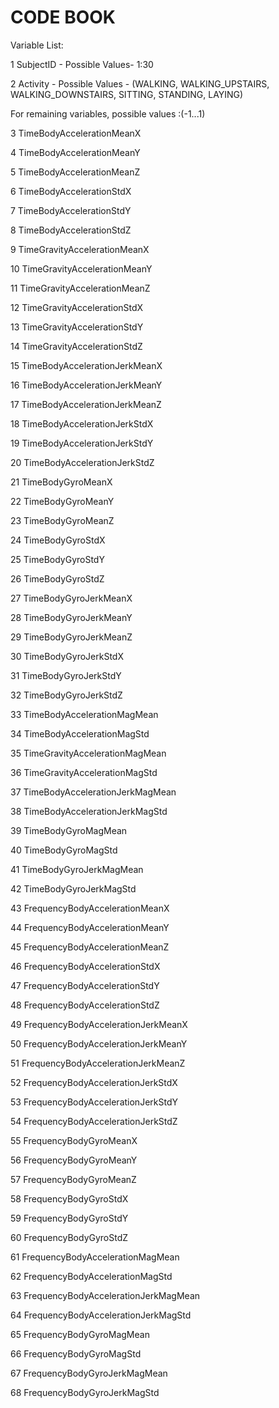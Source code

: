 CODE BOOK
=================

Variable List:


1   SubjectID - Possible Values-  1:30 

2   Activity - Possible Values - (WALKING, WALKING_UPSTAIRS, WALKING_DOWNSTAIRS, SITTING, STANDING, LAYING)

For remaining variables, possible values :(-1...1)

3  TimeBodyAccelerationMeanX

4	TimeBodyAccelerationMeanY

5	TimeBodyAccelerationMeanZ

6	TimeBodyAccelerationStdX

7	TimeBodyAccelerationStdY

8	TimeBodyAccelerationStdZ

9	TimeGravityAccelerationMeanX

10	TimeGravityAccelerationMeanY

11	TimeGravityAccelerationMeanZ

12	TimeGravityAccelerationStdX

13	TimeGravityAccelerationStdY

14	TimeGravityAccelerationStdZ

15	TimeBodyAccelerationJerkMeanX

16	TimeBodyAccelerationJerkMeanY

17	TimeBodyAccelerationJerkMeanZ

18	TimeBodyAccelerationJerkStdX

19	TimeBodyAccelerationJerkStdY

20	TimeBodyAccelerationJerkStdZ

21	TimeBodyGyroMeanX

22	TimeBodyGyroMeanY

23	TimeBodyGyroMeanZ

24	TimeBodyGyroStdX

25	TimeBodyGyroStdY

26	TimeBodyGyroStdZ

27	TimeBodyGyroJerkMeanX

28	TimeBodyGyroJerkMeanY

29	TimeBodyGyroJerkMeanZ

30	TimeBodyGyroJerkStdX

31	TimeBodyGyroJerkStdY

32	TimeBodyGyroJerkStdZ

33	TimeBodyAccelerationMagMean

34	TimeBodyAccelerationMagStd

35	TimeGravityAccelerationMagMean

36	TimeGravityAccelerationMagStd

37	TimeBodyAccelerationJerkMagMean

38	TimeBodyAccelerationJerkMagStd

39	TimeBodyGyroMagMean

40	TimeBodyGyroMagStd

41	TimeBodyGyroJerkMagMean

42	TimeBodyGyroJerkMagStd

43	FrequencyBodyAccelerationMeanX

44	FrequencyBodyAccelerationMeanY

45	FrequencyBodyAccelerationMeanZ

46	FrequencyBodyAccelerationStdX

47	FrequencyBodyAccelerationStdY

48	FrequencyBodyAccelerationStdZ

49	FrequencyBodyAccelerationJerkMeanX

50	FrequencyBodyAccelerationJerkMeanY

51	FrequencyBodyAccelerationJerkMeanZ

52	FrequencyBodyAccelerationJerkStdX

53	FrequencyBodyAccelerationJerkStdY

54	FrequencyBodyAccelerationJerkStdZ

55	FrequencyBodyGyroMeanX

56	FrequencyBodyGyroMeanY

57	FrequencyBodyGyroMeanZ

58	FrequencyBodyGyroStdX

59	FrequencyBodyGyroStdY

60	FrequencyBodyGyroStdZ

61	FrequencyBodyAccelerationMagMean

62	FrequencyBodyAccelerationMagStd

63	FrequencyBodyAccelerationJerkMagMean

64	FrequencyBodyAccelerationJerkMagStd

65	FrequencyBodyGyroMagMean

66	FrequencyBodyGyroMagStd

67	FrequencyBodyGyroJerkMagMean

68	FrequencyBodyGyroJerkMagStd
